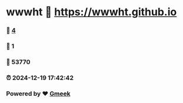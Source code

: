 # wwwht :link: https://wwwht.github.io 
### :page_facing_up: [4](https://wwwht.github.io/tag.html) 
### :speech_balloon: 1 
### :hibiscus: 53770 
### :alarm_clock: 2024-12-19 17:42:42 
### Powered by :heart: [Gmeek](https://github.com/Meekdai/Gmeek)
